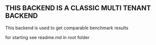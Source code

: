 ## THIS BACKEND IS A CLASSIC MULTI TENANT BACKEND

This backend is used to get comparable benchmark results

for starting see readme.md in root folder

